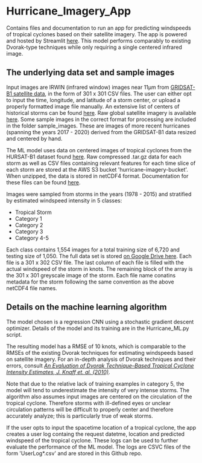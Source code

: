 # Hurricane_Imagery_App

Contains files and documentation to run an app for predicting windspeeds of tropical cyclones based on their satellite imagery.  The app is powered and hosted by Streamlit [here](https://share.streamlit.io/natetotz/hurricane_imagery_app/main).  This model performs comparably to existing Dvorak-type techniques while only requiring a single centered infrared image.

## The underlying data set and sample images

Input images are IRWIN (infrared window) images near 11µm from [GRIDSAT-B1 satellite data](https://www.ncdc.noaa.gov/gridsat/gridsat-index.php?name=gridsat-intro), in the form of 301 x 301 CSV files.  The user can either opt to input the time, longitude, and latitude of a storm center, or upload a properly formatted image file manually.  An extensive list of centers of historical storms can be found [here](https://www.ssd.noaa.gov/PS/TROP/tdpositions.html).  Raw global satellite imagery is available [here](https://www.ncei.noaa.gov/data/geostationary-ir-channel-brightness-temperature-gridsat-b1/access/).  Some sample images in the correct format for processing are included in the folder sample_images.  These are images of more recent hurricanes (spanning the years 2017 - 2020) derived from the GRIDSAT-B1 data resized and centered by hand.

The ML model uses data on centered images of tropical cyclones from the HURSAT-B1 dataset found [here](https://www.ncei.noaa.gov/data/hurricane-satellite-hursat-b1/archive/v06/).  Raw compressed .tar.gz data for each storm as well as CSV files containing relevant features for each time slice of each storm are stored at the AWS S3 bucket 'hurricane-imagery-bucket'.  When unzipped, the data is stored in netCDF4 format.  Documentation for these files can be found [here](https://www.ncdc.noaa.gov/hursat/doc/HURSAT-Documentation-v6-b1.pdf).

Images were sampled from storms in the years (1978 - 2015) and stratified by estimated windspeed intensity in 5 classes: 

+ Tropical Storm
+ Category 1
+ Category 2
+ Category 3
+ Category 4-5

Each class contains 1,554 images for a total training size of 6,720 and testing size of 1,050.  The full data set is stored [on Google Drive here](https://drive.google.com/drive/folders/1sw9jvZgN-knslx3rACmnA6oQELqjHvCB?usp=sharing).  Each file is a 301 x 302 CSV file.  The last column of each file is filled with the actual windspeed of the storm in knots.  The remaining block of the array is the 301 x 301 greyscale image of the storm.  Each file name conatins metadata for the storm following the same convention as the above netCDF4 file names.

## Details on the machine learning algorithm

The model chosen is a regression CNN using a stochastic gradient descent optimizer.  Details of the model and its training are in the Hurricane_ML.py script.

The resulting model has a RMSE of 10 knots, which is comparable to the RMSEs of the existing Dvorak techniques for estimating windspeeds based on satellite imagery.  For an in-depth analysis of Dvorak techniques and their errors, consult [*An Evaluation of Dvorak Technique–Based Tropical Cyclone Intensity Estimates, J. Knaff et. al. (2010)*](https://journals.ametsoc.org/view/journals/wefo/25/5/2010waf2222375_1.xml).

Note that due to the relative lack of training examples in category 5, the model will tend to underestimate the intensity of very intense storms.  The algorithm also assumes input images are centered on the circulation of the tropical cyclone.  Therefore storms with ill-defined eyes or unclear circulation patterns will be difficult to properly center and therefore accurately analyze; this is particularly true of weak storms.

If the user opts to input the spacetime location of a tropical cyclone, the app creates a user log containg the request datetme, location and predicted windspeed of the tropical cyclone.  These logs can be used to further evaluate the performance of the ML model.  The logs are CSVC files of the form 'UserLog*.csv' and are stored in this Github repo.
